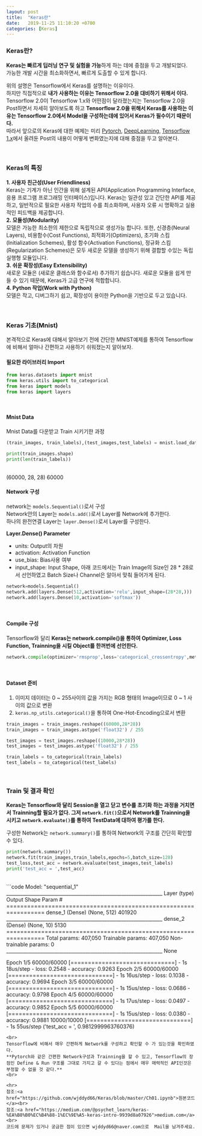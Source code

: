 ```yaml
---
layout: post
title:  "Keras란"
date:   2019-11-25 11:10:20 +0700
categories: [Keras]
---
```


### Keras란?
**Keras는 빠르게 딥러닝 연구 및 실험을 가능**하게 하는 데에 중점을 두고 개발되었다.  
가능한 개발 시간을 최소화하면서, 빠르게 도출할 수 있게 합니다.  

위의 설명은 Tensorflow에서 Keras를 설명하는 이유이다.  
하지만 직접적으로 **내가 사용하는 이유는 Tensorflow 2.0을 대비하기 위해서 이다.**  
Tensorflow 2.0이 Tensorflow 1.x와 어떤점이 달라졌는지는 Tensorflow 2.0을 Post하면서 자세히 알아보도록 하고 **Tensorflow 2.0을 위해서 Keras를 사용하는 이유는 Tensorflow 2.0에서 Model을 구성하는데에 있어서 Keras가 필수이기 때문이다.**  
따라서 앞으로의 Keras에 대한 예제는 미리 <a href="https://wjddyd66.github.io/categories/#pytorch">Pytorch</a>, <a href="https://wjddyd66.github.io/categories/#dl">DeepLearning</a>, <a href="https://wjddyd66.github.io/categories/#tensorflow">Tensorflow 1.x</a>에서 올려둔 Post의 내용이 어떻게 변화였는지에 대해 중점을 두고 알아본다.  
<br><br>

### Keras의 특징
**1. 사용자 친근성(User Friendliness)**  
Keras는 기계가 아닌 인간을 위해 설계된 API(Application Programming Interface, 응용 프로그램 프로그래밍 인터페이스)입니다. Keras는 일관성 있고 간단한 API를 제공하고, 일반적으로 필요한 사용자 작업의 수를 최소화하며, 사용자 오류 시 명확하고 실용적인 피드백을 제공합니다.  
**2. 모듈성(Modularity)**  
모델은 가능한 최소한의 제한으로 독립적으로 생성가능 합니다. 또한, 신경층(Neural Layers), 비용함수(Cost Functions), 최적화기(Optimizers), 초기화 스킴(Initialization Schemes), 활성 함수(Activation Functions), 정규화 스킴(Regularization Schemes)은 모두 새로운 모델을 생성하기 위해 결합할 수있는 독립 실행형 모듈입니다.  
**3. 쉬운 확장성(Easy Extensibility)**  
새로운 모듈은 (새로운 클래스와 함수로서) 추가하기 쉽습니다. 새로운 모듈을 쉽게 만들 수 있기 때문에, Keras가 고급 연구에 적합합니다.  
**4. Python 작업(Work with Python)**  
모델은 작고, 디버그하기 쉽고, 확장성이 용이한 Python을 기반으로 두고 있습니다.  
<br><br>

### Keras 기초(Mnist)
본격적으로 Keras에 대해서 알아보기 전에 간단한 MNIST예제를 통하여 Tensorflow에 비해서 얼마나 간편하고 사용하기 쉬워졌는지 알아보자.  

#### 필요한 라이브러리 Import
```python
from keras.datasets import mnist
from keras.utils import to_categorical
from keras import models
from keras import layers
```
<br>

#### Mnist Data
Mnist Data를 다운받고 Train 시키기한 과정
```python
(train_images, train_labels),(test_images,test_labels) = mnist.load_data()

print(train_images.shape)
print(len(train_labels))
```
<br>
(60000, 28, 28)  
60000  
<br>

#### Network 구성
network는 <code>models.Sequential()</code>로서 구성  
Network안의 Layer는 <code>models.add()</code>로서 Layer를 Network에 추가한다.  
하나의 완전연결 Layer는 <code>layer.Dense()</code>로서 Layer를 구성한다.  

**Layer.Dense() Parameter**
- units: Output의 차원
- activation: Activation Function
- use_bias: Bias사용 여부
- input_shape: Input Shape, 아래 코드에서는 Train Image의 Size인 28 * 28로서 선언하였고 Batch Size나 Channel은 알아서 맞춰 들어가게 된다.


```python
network=models.Sequential()
network.add(layers.Dense(512,activation='relu',input_shape=(28*28,)))
network.add(layers.Dense(10,activation='softmax'))
```
<br>

#### Compile 구성
Tensorflow와 달리 **Keras는 network.compile()을 통하여 Optimizer, Loss Function, Trainning을 시킬 Object를 한꺼번에 선언한다.**
```python
network.compile(optimizer='rmsprop',loss='categorical_crossentropy',metrics=['accuracy'])
```
<br>

#### Dataset 준비
1. 이미지 데이터는 0 ~ 255사이의 값을 가지는 RGB 형태의 Image이므로 0 ~ 1 사이의 값으로 변환
2. <code>keras.np_utils.categorical()</code>을 통하여 One-Hot-Encoding으로서 변환


```python
train_images = train_images.reshape((60000,28*28))
train_images = train_images.astype('float32') / 255

test_images = test_images.reshape((10000,28*28))
test_images = test_images.astype('float32') / 255

train_labels = to_categorical(train_labels)
test_labels = to_categorical(test_labels)
```
<br>

### Train 및 결과 확인
**Keras는 Tensorflow와 달리 Session을 열고 닫고 변수를 초기화 하는 과정을 거치면서 Trainning할 필요가 없다. 그저 <code>network.fit()</code>으로서 Network를 Trainning을 시키고 <code>network.evaluate()</code>를 통하여 TestData에 대하여 평가를 한다.**  

구성한 Network는 <code>network.summary()</code>를 통하여 Network의 구조를 간단히 확인할 수 있다.
```python
print(network.summary())
network.fit(train_images,train_labels,epochs=5,batch_size=128)
test_loss,test_acc = network.evaluate(test_images,test_labels)
print('test_acc = ',test_acc)
```
<br>
```code
Model: "sequential_1"
_________________________________________________________________
Layer (type)                 Output Shape              Param #   
=================================================================
dense_1 (Dense)              (None, 512)               401920    
_________________________________________________________________
dense_2 (Dense)              (None, 10)                5130      
=================================================================
Total params: 407,050
Trainable params: 407,050
Non-trainable params: 0
_________________________________________________________________
None  

Epoch 1/5
60000/60000 [==============================] - 1s 18us/step - loss: 0.2548 - accuracy: 0.9263
Epoch 2/5
60000/60000 [==============================] - 1s 16us/step - loss: 0.1038 - accuracy: 0.9694
Epoch 3/5
60000/60000 [==============================] - 1s 15us/step - loss: 0.0686 - accuracy: 0.9798
Epoch 4/5
60000/60000 [==============================] - 1s 17us/step - loss: 0.0497 - accuracy: 0.9852
Epoch 5/5
60000/60000 [==============================] - 1s 15us/step - loss: 0.0380 - accuracy: 0.9881
10000/10000 [==============================] - 1s 55us/step
('test_acc = ', 0.9812999963760376)
```
<br>
Tensorflow에 비해서 매우 간편하게 Network를 구성하고 확인할 수 가 있는것을 확인하였다.  
**Pytorch와 같은 간편한 Network구성과 Trainning을 할 수 있고, Tensorflow의 장점인 Define & Run 구조를 그대로 가지고 갈 수 있다는 점에서 매우 매력적인 API인것은 부정할 수 없을 것 같다.**  
<br>

<hr>
참조:<a href="https://github.com/wjddyd66/Keras/blob/master/Ch01.ipynb">원본코드</a><br>
참조:<a href="https://medium.com/@psychet_learn/keras-%EA%B8%B0%EC%B4%88-1%EC%9E%A5-keras-intro-9939d8a07926">medium.com</a><br>
코드에 문제가 있거나 궁금한 점이 있으면 wjddyd66@naver.com으로  Mail을 남겨주세요.
